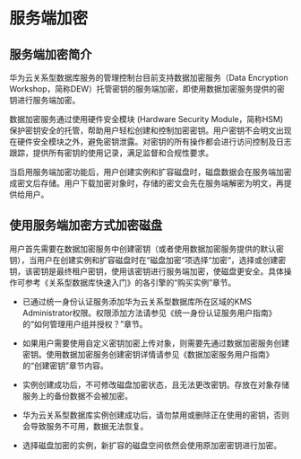 # 服务端加密<a name="rds_pg_05_0025"></a>

## 服务端加密简介<a name="rds_05_0025_section88903529920"></a>

华为云关系型数据库服务的管理控制台目前支持数据加密服务（Data Encryption Workshop，简称DEW）托管密钥的服务端加密，即使用数据加密服务提供的密钥进行服务端加密。

数据加密服务通过使用硬件安全模块 \(Hardware Security Module，简称HSM\) 保护密钥安全的托管，帮助用户轻松创建和控制加密密钥。用户密钥不会明文出现在硬件安全模块之外，避免密钥泄露。对密钥的所有操作都会进行访问控制及日志跟踪，提供所有密钥的使用记录，满足监督和合规性要求。

当启用服务端加密功能后，用户创建实例和扩容磁盘时，磁盘数据会在服务端加密成密文后存储。用户下载加密对象时，存储的密文会先在服务端解密为明文，再提供给用户。

## 使用服务端加密方式加密磁盘<a name="rds_05_0025_section0914163013535"></a>

用户首先需要在数据加密服务中创建密钥（或者使用数据加密服务提供的默认密钥），当用户在创建实例和扩容磁盘时在“磁盘加密“项选择“加密“，选择或创建密钥，该密钥是最终租户密钥，使用该密钥进行服务端加密，使磁盘更安全。具体操作可参考《关系型数据库快速入门》的各引擎的“购买实例”章节。

-   已通过统一身份认证服务添加华为云关系型数据库所在区域的KMS Administrator权限。权限添加方法请参见《统一身份认证服务用户指南》的“如何管理用户组并授权？”章节。
-   如果用户需要使用自定义密钥加密上传对象，则需要先通过数据加密服务创建密钥。使用数据加密服务创建密钥详情请参见《数据加密服务用户指南》的“创建密钥”章节内容。

-   实例创建成功后，不可修改磁盘加密状态，且无法更改密钥。存放在对象存储服务上的备份数据不会被加密。
-   华为云关系型数据库实例创建成功后，请勿禁用或删除正在使用的密钥，否则会导致服务不可用，数据无法恢复。
-   选择磁盘加密的实例，新扩容的磁盘空间依然会使用原加密密钥进行加密。

